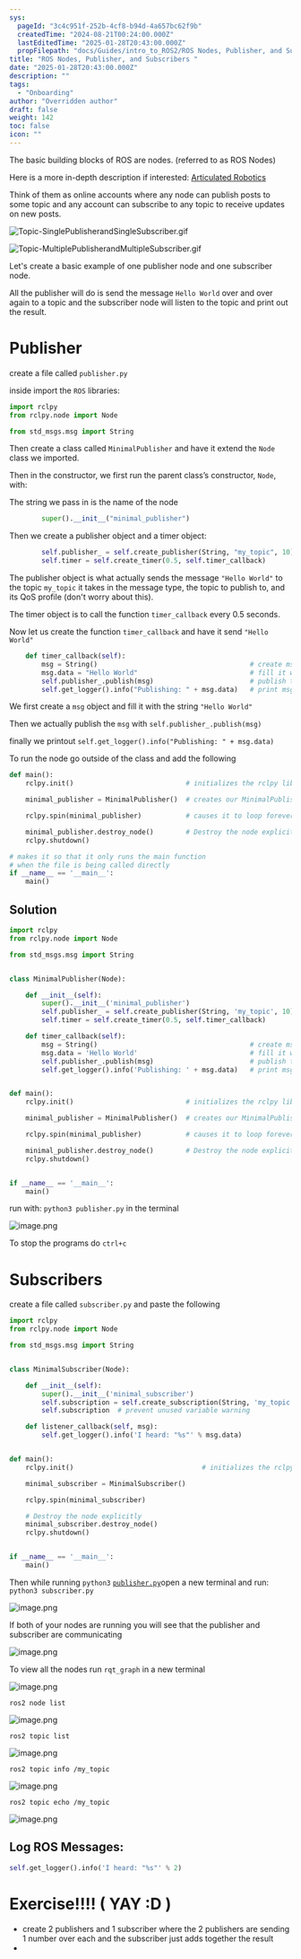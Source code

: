```yaml
---
sys:
  pageId: "3c4c951f-252b-4cf8-b94d-4a657bc62f9b"
  createdTime: "2024-08-21T00:24:00.000Z"
  lastEditedTime: "2025-01-28T20:43:00.000Z"
  propFilepath: "docs/Guides/intro_to_ROS2/ROS Nodes, Publisher, and Subscribers .md"
title: "ROS Nodes, Publisher, and Subscribers "
date: "2025-01-28T20:43:00.000Z"
description: ""
tags:
  - "Onboarding"
author: "Overridden author"
draft: false
weight: 142
toc: false
icon: ""
---
```


The basic building blocks of ROS are nodes. (referred to as ROS Nodes)

Here is a more in-depth description if interested: [Articulated Robotics](https://articulatedrobotics.xyz/tutorials/ready-for-ros/ros-overview#2-nodes)

Think of them as online accounts where any node can publish posts to some topic and any account can subscribe to any topic to receive updates on new posts.

![Topic-SinglePublisherandSingleSubscriber.gif](https://docs.ros.org/en/humble/_images/Topic-SinglePublisherandSingleSubscriber.gif)

![Topic-MultiplePublisherandMultipleSubscriber.gif](https://docs.ros.org/en/humble/_images/Topic-MultiplePublisherandMultipleSubscriber.gif)

Let's create a basic example of one publisher node and one subscriber node.

All the publisher will do is send the message `Hello World` over and over again to a topic and the subscriber node will listen to the topic and print out the result.

# Publisher

create a file called `publisher.py` 

inside import the `ROS` libraries:

```python
import rclpy
from rclpy.node import Node

from std_msgs.msg import String
```

Then create a class called `MinimalPublisher` and have it extend the `Node` class we imported.

Then in the constructor, we first run the parent class’s constructor, `Node`, with:

The string we pass in is the name of the node

```python
        super().__init__("minimal_publisher")
```

Then we create a publisher object and a timer object:

```python
        self.publisher_ = self.create_publisher(String, "my_topic", 10)
        self.timer = self.create_timer(0.5, self.timer_callback)
```

The publisher object is what actually sends the message `"Hello World"` to the topic `my_topic` it takes in the message type, the topic to publish to, and its QoS profile (don't worry about this).

The timer object is to call the function `timer_callback` every 0.5 seconds.

Now let us create the function `timer_callback` and have it send `"Hello World"`

```python
    def timer_callback(self):
        msg = String()                                      # create msg object
        msg.data = "Hello World"                            # fill it with data
        self.publisher_.publish(msg)                        # publish the message
        self.get_logger().info("Publishing: " + msg.data)   # print msg
```

We first create a `msg` object and fill it with the string `"Hello World"`

Then we actually publish the `msg` with `self.publisher_.publish(msg)`

finally we printout `self.get_logger().info("Publishing: " + msg.data)`

To run the node go outside of the class and add the following

```python
def main():
    rclpy.init()                            # initializes the rclpy library

    minimal_publisher = MinimalPublisher()  # creates our MinimalPublisher object

    rclpy.spin(minimal_publisher)           # causes it to loop forever

    minimal_publisher.destroy_node()        # Destroy the node explicitly
    rclpy.shutdown()

# makes it so that it only runs the main function
# when the file is being called directly
if __name__ == '__main__': 
    main()
```

## Solution

```python
import rclpy
from rclpy.node import Node

from std_msgs.msg import String


class MinimalPublisher(Node):

    def __init__(self):
        super().__init__('minimal_publisher')
        self.publisher_ = self.create_publisher(String, 'my_topic', 10)
        self.timer = self.create_timer(0.5, self.timer_callback)

    def timer_callback(self):
        msg = String()                                      # create msg object
        msg.data = 'Hello World'                            # fill it with data
        self.publisher_.publish(msg)                        # publish the message
        self.get_logger().info('Publishing: ' + msg.data)   # print msg


def main():
    rclpy.init()                            # initializes the rclpy library

    minimal_publisher = MinimalPublisher()  # creates our MinimalPublisher object

    rclpy.spin(minimal_publisher)           # causes it to loop forever

    minimal_publisher.destroy_node()        # Destroy the node explicitly
    rclpy.shutdown()


if __name__ == '__main__':
    main()
```

run with: `python3 publisher.py` in the terminal

![image.png](https://prod-files-secure.s3.us-west-2.amazonaws.com/d518164a-d88e-44d1-a4ee-3adb3bd8bce0/9214accb-ad5b-44f1-a31c-b3167c59138b/image.png?X-Amz-Algorithm=AWS4-HMAC-SHA256&X-Amz-Content-Sha256=UNSIGNED-PAYLOAD&X-Amz-Credential=ASIAZI2LB466TUDN63DG%2F20250515%2Fus-west-2%2Fs3%2Faws4_request&X-Amz-Date=20250515T181204Z&X-Amz-Expires=3600&X-Amz-Security-Token=IQoJb3JpZ2luX2VjEHoaCXVzLXdlc3QtMiJIMEYCIQCic6sVMKsf6yP1Tb3lGmhQ8ufNE6d98mRzpQtHZsxL3gIhAPnn4w%2FZp0%2BOdNhcM3eExWBxCJh07njviPKDmMhNN7IPKv8DCDIQABoMNjM3NDIzMTgzODA1IgyfH1abDUkVStDoIlgq3APpmB3VT%2Ft%2BQBE0Qa%2BWF1AOeEzZR7EkB26189MgA4L%2FtZu27yfE2t9d0WzINsr560pFZ%2BRWtWxujONzh6UOUE2zwv81nMvzoiKMfNxF6P4DJ61Cyt0ZbjJFzQGBXezFzCdrYvMRPtqdekqOE0RZokSuh3Ai7bQ3mzk2HJPXbfmmzSkxZ1bLnY5xfrOZ2g1socK2rcFzDRRafR0b6TPSBIN8pxwezEz8Zi6op0hF5H37rEkcOEFlb546s4rX13GE%2FTqjWTsI7xzKj1IKfXaPqYC6Nfntkd4sPPBk0L0YvKWjH0%2FGwbOD4tJzSWJ3SoFiBoFQTc%2BS7W4uP%2B49F9WdRcJVoFf%2FQNIIIfGGUvUvITHA90aLxnXlHJWE7bWlm2Yp1ZJrCqCzZYSeoKWdM2FnVyj9hjwu3UIIZgPVdXLVs3QHuO0SN9gJS4QyNViACG3g603QPHUoilzEwX%2Fg2Zdp8Q5cn7NPmjuK0f0MWnFNLQ6jW5gP3SmL1PrKEJvkZw0U75MbeFbrfMHJ9Iip6Hassb%2BK9n1i88l3Sk8OjOyOgowrDuk7lLgvlKw7U9L85AYwKVaaJ%2BEEBxgSzMoZGxbv7ivQrm0X3Gs%2FkDEGSmoKiIkeC9PZ1ImaFo70A%2F%2Be8DCsxJjBBjqkAST%2FOCopVz6BHHxnTMgNtrQqYQCg9pTzJfgg05uLTP8i1Lc%2B6%2BYSUswLvhQvzhhdkVFR51Ym5iCjFG%2B%2BiWtFyjqyDPBF%2BFDgOz76BNJy1%2BWP%2FgSmStxbAqGxv1iXbixqLbv0Hpeg8tiHx4DWXctp5OcFfMVg7SVK%2BUfknh2gJsxGTJuMhrFcEgqgB%2BOpn8R%2BKce6cbCrGgrVAWRHziW3cUyRAvMA&X-Amz-Signature=a5fe3eb9fe2327c16ca52dde19e6b422cbdecf3f5a70457535227b248e215d9c&X-Amz-SignedHeaders=host&x-id=GetObject)

To stop the programs do `ctrl+c`

# Subscribers

create a file called `subscriber.py` and paste the following

```python
import rclpy
from rclpy.node import Node

from std_msgs.msg import String


class MinimalSubscriber(Node):

    def __init__(self):
        super().__init__('minimal_subscriber')
        self.subscription = self.create_subscription(String, 'my_topic', self.listener_callback, 10)
        self.subscription  # prevent unused variable warning

    def listener_callback(self, msg):
        self.get_logger().info('I heard: "%s"' % msg.data)


def main():
    rclpy.init()                                # initializes the rclpy library

    minimal_subscriber = MinimalSubscriber()

    rclpy.spin(minimal_subscriber)

    # Destroy the node explicitly
    minimal_subscriber.destroy_node()
    rclpy.shutdown()


if __name__ == '__main__':
    main()
```

Then while running `python3` [`publisher.py`](http://publisher.py/)open a new terminal and run: `python3 subscriber.py` 

![image.png](https://prod-files-secure.s3.us-west-2.amazonaws.com/d518164a-d88e-44d1-a4ee-3adb3bd8bce0/611fccf2-c738-4dbd-94e9-98f209092866/image.png?X-Amz-Algorithm=AWS4-HMAC-SHA256&X-Amz-Content-Sha256=UNSIGNED-PAYLOAD&X-Amz-Credential=ASIAZI2LB466TUDN63DG%2F20250515%2Fus-west-2%2Fs3%2Faws4_request&X-Amz-Date=20250515T181204Z&X-Amz-Expires=3600&X-Amz-Security-Token=IQoJb3JpZ2luX2VjEHoaCXVzLXdlc3QtMiJIMEYCIQCic6sVMKsf6yP1Tb3lGmhQ8ufNE6d98mRzpQtHZsxL3gIhAPnn4w%2FZp0%2BOdNhcM3eExWBxCJh07njviPKDmMhNN7IPKv8DCDIQABoMNjM3NDIzMTgzODA1IgyfH1abDUkVStDoIlgq3APpmB3VT%2Ft%2BQBE0Qa%2BWF1AOeEzZR7EkB26189MgA4L%2FtZu27yfE2t9d0WzINsr560pFZ%2BRWtWxujONzh6UOUE2zwv81nMvzoiKMfNxF6P4DJ61Cyt0ZbjJFzQGBXezFzCdrYvMRPtqdekqOE0RZokSuh3Ai7bQ3mzk2HJPXbfmmzSkxZ1bLnY5xfrOZ2g1socK2rcFzDRRafR0b6TPSBIN8pxwezEz8Zi6op0hF5H37rEkcOEFlb546s4rX13GE%2FTqjWTsI7xzKj1IKfXaPqYC6Nfntkd4sPPBk0L0YvKWjH0%2FGwbOD4tJzSWJ3SoFiBoFQTc%2BS7W4uP%2B49F9WdRcJVoFf%2FQNIIIfGGUvUvITHA90aLxnXlHJWE7bWlm2Yp1ZJrCqCzZYSeoKWdM2FnVyj9hjwu3UIIZgPVdXLVs3QHuO0SN9gJS4QyNViACG3g603QPHUoilzEwX%2Fg2Zdp8Q5cn7NPmjuK0f0MWnFNLQ6jW5gP3SmL1PrKEJvkZw0U75MbeFbrfMHJ9Iip6Hassb%2BK9n1i88l3Sk8OjOyOgowrDuk7lLgvlKw7U9L85AYwKVaaJ%2BEEBxgSzMoZGxbv7ivQrm0X3Gs%2FkDEGSmoKiIkeC9PZ1ImaFo70A%2F%2Be8DCsxJjBBjqkAST%2FOCopVz6BHHxnTMgNtrQqYQCg9pTzJfgg05uLTP8i1Lc%2B6%2BYSUswLvhQvzhhdkVFR51Ym5iCjFG%2B%2BiWtFyjqyDPBF%2BFDgOz76BNJy1%2BWP%2FgSmStxbAqGxv1iXbixqLbv0Hpeg8tiHx4DWXctp5OcFfMVg7SVK%2BUfknh2gJsxGTJuMhrFcEgqgB%2BOpn8R%2BKce6cbCrGgrVAWRHziW3cUyRAvMA&X-Amz-Signature=e0e8f8448803132162dfd90d33fc7acaf2b3eaf04d831cf37830c41336ba2da6&X-Amz-SignedHeaders=host&x-id=GetObject)

If both of your nodes are running you will see that the publisher and subscriber are communicating

![image.png](https://prod-files-secure.s3.us-west-2.amazonaws.com/d518164a-d88e-44d1-a4ee-3adb3bd8bce0/eea428b5-1cf0-43bb-a30b-81cbaf6c5c78/image.png?X-Amz-Algorithm=AWS4-HMAC-SHA256&X-Amz-Content-Sha256=UNSIGNED-PAYLOAD&X-Amz-Credential=ASIAZI2LB466TUDN63DG%2F20250515%2Fus-west-2%2Fs3%2Faws4_request&X-Amz-Date=20250515T181204Z&X-Amz-Expires=3600&X-Amz-Security-Token=IQoJb3JpZ2luX2VjEHoaCXVzLXdlc3QtMiJIMEYCIQCic6sVMKsf6yP1Tb3lGmhQ8ufNE6d98mRzpQtHZsxL3gIhAPnn4w%2FZp0%2BOdNhcM3eExWBxCJh07njviPKDmMhNN7IPKv8DCDIQABoMNjM3NDIzMTgzODA1IgyfH1abDUkVStDoIlgq3APpmB3VT%2Ft%2BQBE0Qa%2BWF1AOeEzZR7EkB26189MgA4L%2FtZu27yfE2t9d0WzINsr560pFZ%2BRWtWxujONzh6UOUE2zwv81nMvzoiKMfNxF6P4DJ61Cyt0ZbjJFzQGBXezFzCdrYvMRPtqdekqOE0RZokSuh3Ai7bQ3mzk2HJPXbfmmzSkxZ1bLnY5xfrOZ2g1socK2rcFzDRRafR0b6TPSBIN8pxwezEz8Zi6op0hF5H37rEkcOEFlb546s4rX13GE%2FTqjWTsI7xzKj1IKfXaPqYC6Nfntkd4sPPBk0L0YvKWjH0%2FGwbOD4tJzSWJ3SoFiBoFQTc%2BS7W4uP%2B49F9WdRcJVoFf%2FQNIIIfGGUvUvITHA90aLxnXlHJWE7bWlm2Yp1ZJrCqCzZYSeoKWdM2FnVyj9hjwu3UIIZgPVdXLVs3QHuO0SN9gJS4QyNViACG3g603QPHUoilzEwX%2Fg2Zdp8Q5cn7NPmjuK0f0MWnFNLQ6jW5gP3SmL1PrKEJvkZw0U75MbeFbrfMHJ9Iip6Hassb%2BK9n1i88l3Sk8OjOyOgowrDuk7lLgvlKw7U9L85AYwKVaaJ%2BEEBxgSzMoZGxbv7ivQrm0X3Gs%2FkDEGSmoKiIkeC9PZ1ImaFo70A%2F%2Be8DCsxJjBBjqkAST%2FOCopVz6BHHxnTMgNtrQqYQCg9pTzJfgg05uLTP8i1Lc%2B6%2BYSUswLvhQvzhhdkVFR51Ym5iCjFG%2B%2BiWtFyjqyDPBF%2BFDgOz76BNJy1%2BWP%2FgSmStxbAqGxv1iXbixqLbv0Hpeg8tiHx4DWXctp5OcFfMVg7SVK%2BUfknh2gJsxGTJuMhrFcEgqgB%2BOpn8R%2BKce6cbCrGgrVAWRHziW3cUyRAvMA&X-Amz-Signature=44e38ff6ac9f235bfc0a745968be7aa25cb1977dd640ab35e7231d89e309b357&X-Amz-SignedHeaders=host&x-id=GetObject)

To view all the nodes run `rqt_graph` in a new terminal

![image.png](https://prod-files-secure.s3.us-west-2.amazonaws.com/d518164a-d88e-44d1-a4ee-3adb3bd8bce0/1d98e964-4318-4d62-b5c4-8c8f78368598/image.png?X-Amz-Algorithm=AWS4-HMAC-SHA256&X-Amz-Content-Sha256=UNSIGNED-PAYLOAD&X-Amz-Credential=ASIAZI2LB466TUDN63DG%2F20250515%2Fus-west-2%2Fs3%2Faws4_request&X-Amz-Date=20250515T181204Z&X-Amz-Expires=3600&X-Amz-Security-Token=IQoJb3JpZ2luX2VjEHoaCXVzLXdlc3QtMiJIMEYCIQCic6sVMKsf6yP1Tb3lGmhQ8ufNE6d98mRzpQtHZsxL3gIhAPnn4w%2FZp0%2BOdNhcM3eExWBxCJh07njviPKDmMhNN7IPKv8DCDIQABoMNjM3NDIzMTgzODA1IgyfH1abDUkVStDoIlgq3APpmB3VT%2Ft%2BQBE0Qa%2BWF1AOeEzZR7EkB26189MgA4L%2FtZu27yfE2t9d0WzINsr560pFZ%2BRWtWxujONzh6UOUE2zwv81nMvzoiKMfNxF6P4DJ61Cyt0ZbjJFzQGBXezFzCdrYvMRPtqdekqOE0RZokSuh3Ai7bQ3mzk2HJPXbfmmzSkxZ1bLnY5xfrOZ2g1socK2rcFzDRRafR0b6TPSBIN8pxwezEz8Zi6op0hF5H37rEkcOEFlb546s4rX13GE%2FTqjWTsI7xzKj1IKfXaPqYC6Nfntkd4sPPBk0L0YvKWjH0%2FGwbOD4tJzSWJ3SoFiBoFQTc%2BS7W4uP%2B49F9WdRcJVoFf%2FQNIIIfGGUvUvITHA90aLxnXlHJWE7bWlm2Yp1ZJrCqCzZYSeoKWdM2FnVyj9hjwu3UIIZgPVdXLVs3QHuO0SN9gJS4QyNViACG3g603QPHUoilzEwX%2Fg2Zdp8Q5cn7NPmjuK0f0MWnFNLQ6jW5gP3SmL1PrKEJvkZw0U75MbeFbrfMHJ9Iip6Hassb%2BK9n1i88l3Sk8OjOyOgowrDuk7lLgvlKw7U9L85AYwKVaaJ%2BEEBxgSzMoZGxbv7ivQrm0X3Gs%2FkDEGSmoKiIkeC9PZ1ImaFo70A%2F%2Be8DCsxJjBBjqkAST%2FOCopVz6BHHxnTMgNtrQqYQCg9pTzJfgg05uLTP8i1Lc%2B6%2BYSUswLvhQvzhhdkVFR51Ym5iCjFG%2B%2BiWtFyjqyDPBF%2BFDgOz76BNJy1%2BWP%2FgSmStxbAqGxv1iXbixqLbv0Hpeg8tiHx4DWXctp5OcFfMVg7SVK%2BUfknh2gJsxGTJuMhrFcEgqgB%2BOpn8R%2BKce6cbCrGgrVAWRHziW3cUyRAvMA&X-Amz-Signature=1fc1eeda0845f8462afbcbf09b09073e2abc9ecdbaa6dc087af7e94c5e9e9f2a&X-Amz-SignedHeaders=host&x-id=GetObject)

`ros2 node list`

![image.png](https://prod-files-secure.s3.us-west-2.amazonaws.com/d518164a-d88e-44d1-a4ee-3adb3bd8bce0/680ac8cf-e6d9-4164-9ece-5b9a6fccffee/image.png?X-Amz-Algorithm=AWS4-HMAC-SHA256&X-Amz-Content-Sha256=UNSIGNED-PAYLOAD&X-Amz-Credential=ASIAZI2LB466TUDN63DG%2F20250515%2Fus-west-2%2Fs3%2Faws4_request&X-Amz-Date=20250515T181204Z&X-Amz-Expires=3600&X-Amz-Security-Token=IQoJb3JpZ2luX2VjEHoaCXVzLXdlc3QtMiJIMEYCIQCic6sVMKsf6yP1Tb3lGmhQ8ufNE6d98mRzpQtHZsxL3gIhAPnn4w%2FZp0%2BOdNhcM3eExWBxCJh07njviPKDmMhNN7IPKv8DCDIQABoMNjM3NDIzMTgzODA1IgyfH1abDUkVStDoIlgq3APpmB3VT%2Ft%2BQBE0Qa%2BWF1AOeEzZR7EkB26189MgA4L%2FtZu27yfE2t9d0WzINsr560pFZ%2BRWtWxujONzh6UOUE2zwv81nMvzoiKMfNxF6P4DJ61Cyt0ZbjJFzQGBXezFzCdrYvMRPtqdekqOE0RZokSuh3Ai7bQ3mzk2HJPXbfmmzSkxZ1bLnY5xfrOZ2g1socK2rcFzDRRafR0b6TPSBIN8pxwezEz8Zi6op0hF5H37rEkcOEFlb546s4rX13GE%2FTqjWTsI7xzKj1IKfXaPqYC6Nfntkd4sPPBk0L0YvKWjH0%2FGwbOD4tJzSWJ3SoFiBoFQTc%2BS7W4uP%2B49F9WdRcJVoFf%2FQNIIIfGGUvUvITHA90aLxnXlHJWE7bWlm2Yp1ZJrCqCzZYSeoKWdM2FnVyj9hjwu3UIIZgPVdXLVs3QHuO0SN9gJS4QyNViACG3g603QPHUoilzEwX%2Fg2Zdp8Q5cn7NPmjuK0f0MWnFNLQ6jW5gP3SmL1PrKEJvkZw0U75MbeFbrfMHJ9Iip6Hassb%2BK9n1i88l3Sk8OjOyOgowrDuk7lLgvlKw7U9L85AYwKVaaJ%2BEEBxgSzMoZGxbv7ivQrm0X3Gs%2FkDEGSmoKiIkeC9PZ1ImaFo70A%2F%2Be8DCsxJjBBjqkAST%2FOCopVz6BHHxnTMgNtrQqYQCg9pTzJfgg05uLTP8i1Lc%2B6%2BYSUswLvhQvzhhdkVFR51Ym5iCjFG%2B%2BiWtFyjqyDPBF%2BFDgOz76BNJy1%2BWP%2FgSmStxbAqGxv1iXbixqLbv0Hpeg8tiHx4DWXctp5OcFfMVg7SVK%2BUfknh2gJsxGTJuMhrFcEgqgB%2BOpn8R%2BKce6cbCrGgrVAWRHziW3cUyRAvMA&X-Amz-Signature=19bb5e7a034975382678a832c6001058b10a00f1390baa048f2f0d9069b64d8a&X-Amz-SignedHeaders=host&x-id=GetObject)

`ros2 topic list`

![image.png](https://prod-files-secure.s3.us-west-2.amazonaws.com/d518164a-d88e-44d1-a4ee-3adb3bd8bce0/eee2ebe1-27ef-4a4a-96fb-2ca54126fb29/image.png?X-Amz-Algorithm=AWS4-HMAC-SHA256&X-Amz-Content-Sha256=UNSIGNED-PAYLOAD&X-Amz-Credential=ASIAZI2LB466TUDN63DG%2F20250515%2Fus-west-2%2Fs3%2Faws4_request&X-Amz-Date=20250515T181204Z&X-Amz-Expires=3600&X-Amz-Security-Token=IQoJb3JpZ2luX2VjEHoaCXVzLXdlc3QtMiJIMEYCIQCic6sVMKsf6yP1Tb3lGmhQ8ufNE6d98mRzpQtHZsxL3gIhAPnn4w%2FZp0%2BOdNhcM3eExWBxCJh07njviPKDmMhNN7IPKv8DCDIQABoMNjM3NDIzMTgzODA1IgyfH1abDUkVStDoIlgq3APpmB3VT%2Ft%2BQBE0Qa%2BWF1AOeEzZR7EkB26189MgA4L%2FtZu27yfE2t9d0WzINsr560pFZ%2BRWtWxujONzh6UOUE2zwv81nMvzoiKMfNxF6P4DJ61Cyt0ZbjJFzQGBXezFzCdrYvMRPtqdekqOE0RZokSuh3Ai7bQ3mzk2HJPXbfmmzSkxZ1bLnY5xfrOZ2g1socK2rcFzDRRafR0b6TPSBIN8pxwezEz8Zi6op0hF5H37rEkcOEFlb546s4rX13GE%2FTqjWTsI7xzKj1IKfXaPqYC6Nfntkd4sPPBk0L0YvKWjH0%2FGwbOD4tJzSWJ3SoFiBoFQTc%2BS7W4uP%2B49F9WdRcJVoFf%2FQNIIIfGGUvUvITHA90aLxnXlHJWE7bWlm2Yp1ZJrCqCzZYSeoKWdM2FnVyj9hjwu3UIIZgPVdXLVs3QHuO0SN9gJS4QyNViACG3g603QPHUoilzEwX%2Fg2Zdp8Q5cn7NPmjuK0f0MWnFNLQ6jW5gP3SmL1PrKEJvkZw0U75MbeFbrfMHJ9Iip6Hassb%2BK9n1i88l3Sk8OjOyOgowrDuk7lLgvlKw7U9L85AYwKVaaJ%2BEEBxgSzMoZGxbv7ivQrm0X3Gs%2FkDEGSmoKiIkeC9PZ1ImaFo70A%2F%2Be8DCsxJjBBjqkAST%2FOCopVz6BHHxnTMgNtrQqYQCg9pTzJfgg05uLTP8i1Lc%2B6%2BYSUswLvhQvzhhdkVFR51Ym5iCjFG%2B%2BiWtFyjqyDPBF%2BFDgOz76BNJy1%2BWP%2FgSmStxbAqGxv1iXbixqLbv0Hpeg8tiHx4DWXctp5OcFfMVg7SVK%2BUfknh2gJsxGTJuMhrFcEgqgB%2BOpn8R%2BKce6cbCrGgrVAWRHziW3cUyRAvMA&X-Amz-Signature=8860c5eafcc5a8075a5ba01fe51fab9b3cd20cf3f1656a2cca13268d2ce50337&X-Amz-SignedHeaders=host&x-id=GetObject)

`ros2 topic info /my_topic`

![image.png](https://prod-files-secure.s3.us-west-2.amazonaws.com/d518164a-d88e-44d1-a4ee-3adb3bd8bce0/6288ef12-cb9e-406f-b9eb-65feed3a9011/image.png?X-Amz-Algorithm=AWS4-HMAC-SHA256&X-Amz-Content-Sha256=UNSIGNED-PAYLOAD&X-Amz-Credential=ASIAZI2LB466TUDN63DG%2F20250515%2Fus-west-2%2Fs3%2Faws4_request&X-Amz-Date=20250515T181204Z&X-Amz-Expires=3600&X-Amz-Security-Token=IQoJb3JpZ2luX2VjEHoaCXVzLXdlc3QtMiJIMEYCIQCic6sVMKsf6yP1Tb3lGmhQ8ufNE6d98mRzpQtHZsxL3gIhAPnn4w%2FZp0%2BOdNhcM3eExWBxCJh07njviPKDmMhNN7IPKv8DCDIQABoMNjM3NDIzMTgzODA1IgyfH1abDUkVStDoIlgq3APpmB3VT%2Ft%2BQBE0Qa%2BWF1AOeEzZR7EkB26189MgA4L%2FtZu27yfE2t9d0WzINsr560pFZ%2BRWtWxujONzh6UOUE2zwv81nMvzoiKMfNxF6P4DJ61Cyt0ZbjJFzQGBXezFzCdrYvMRPtqdekqOE0RZokSuh3Ai7bQ3mzk2HJPXbfmmzSkxZ1bLnY5xfrOZ2g1socK2rcFzDRRafR0b6TPSBIN8pxwezEz8Zi6op0hF5H37rEkcOEFlb546s4rX13GE%2FTqjWTsI7xzKj1IKfXaPqYC6Nfntkd4sPPBk0L0YvKWjH0%2FGwbOD4tJzSWJ3SoFiBoFQTc%2BS7W4uP%2B49F9WdRcJVoFf%2FQNIIIfGGUvUvITHA90aLxnXlHJWE7bWlm2Yp1ZJrCqCzZYSeoKWdM2FnVyj9hjwu3UIIZgPVdXLVs3QHuO0SN9gJS4QyNViACG3g603QPHUoilzEwX%2Fg2Zdp8Q5cn7NPmjuK0f0MWnFNLQ6jW5gP3SmL1PrKEJvkZw0U75MbeFbrfMHJ9Iip6Hassb%2BK9n1i88l3Sk8OjOyOgowrDuk7lLgvlKw7U9L85AYwKVaaJ%2BEEBxgSzMoZGxbv7ivQrm0X3Gs%2FkDEGSmoKiIkeC9PZ1ImaFo70A%2F%2Be8DCsxJjBBjqkAST%2FOCopVz6BHHxnTMgNtrQqYQCg9pTzJfgg05uLTP8i1Lc%2B6%2BYSUswLvhQvzhhdkVFR51Ym5iCjFG%2B%2BiWtFyjqyDPBF%2BFDgOz76BNJy1%2BWP%2FgSmStxbAqGxv1iXbixqLbv0Hpeg8tiHx4DWXctp5OcFfMVg7SVK%2BUfknh2gJsxGTJuMhrFcEgqgB%2BOpn8R%2BKce6cbCrGgrVAWRHziW3cUyRAvMA&X-Amz-Signature=b50c79f25e7036c50a125cf542f3c7b1e0eaa5542bb944fff799c5540c4ffee1&X-Amz-SignedHeaders=host&x-id=GetObject)

`ros2 topic echo /my_topic`

![image.png](https://prod-files-secure.s3.us-west-2.amazonaws.com/d518164a-d88e-44d1-a4ee-3adb3bd8bce0/0a6fcb4d-422d-4a6c-a803-749ef4adf2c6/image.png?X-Amz-Algorithm=AWS4-HMAC-SHA256&X-Amz-Content-Sha256=UNSIGNED-PAYLOAD&X-Amz-Credential=ASIAZI2LB466TUDN63DG%2F20250515%2Fus-west-2%2Fs3%2Faws4_request&X-Amz-Date=20250515T181204Z&X-Amz-Expires=3600&X-Amz-Security-Token=IQoJb3JpZ2luX2VjEHoaCXVzLXdlc3QtMiJIMEYCIQCic6sVMKsf6yP1Tb3lGmhQ8ufNE6d98mRzpQtHZsxL3gIhAPnn4w%2FZp0%2BOdNhcM3eExWBxCJh07njviPKDmMhNN7IPKv8DCDIQABoMNjM3NDIzMTgzODA1IgyfH1abDUkVStDoIlgq3APpmB3VT%2Ft%2BQBE0Qa%2BWF1AOeEzZR7EkB26189MgA4L%2FtZu27yfE2t9d0WzINsr560pFZ%2BRWtWxujONzh6UOUE2zwv81nMvzoiKMfNxF6P4DJ61Cyt0ZbjJFzQGBXezFzCdrYvMRPtqdekqOE0RZokSuh3Ai7bQ3mzk2HJPXbfmmzSkxZ1bLnY5xfrOZ2g1socK2rcFzDRRafR0b6TPSBIN8pxwezEz8Zi6op0hF5H37rEkcOEFlb546s4rX13GE%2FTqjWTsI7xzKj1IKfXaPqYC6Nfntkd4sPPBk0L0YvKWjH0%2FGwbOD4tJzSWJ3SoFiBoFQTc%2BS7W4uP%2B49F9WdRcJVoFf%2FQNIIIfGGUvUvITHA90aLxnXlHJWE7bWlm2Yp1ZJrCqCzZYSeoKWdM2FnVyj9hjwu3UIIZgPVdXLVs3QHuO0SN9gJS4QyNViACG3g603QPHUoilzEwX%2Fg2Zdp8Q5cn7NPmjuK0f0MWnFNLQ6jW5gP3SmL1PrKEJvkZw0U75MbeFbrfMHJ9Iip6Hassb%2BK9n1i88l3Sk8OjOyOgowrDuk7lLgvlKw7U9L85AYwKVaaJ%2BEEBxgSzMoZGxbv7ivQrm0X3Gs%2FkDEGSmoKiIkeC9PZ1ImaFo70A%2F%2Be8DCsxJjBBjqkAST%2FOCopVz6BHHxnTMgNtrQqYQCg9pTzJfgg05uLTP8i1Lc%2B6%2BYSUswLvhQvzhhdkVFR51Ym5iCjFG%2B%2BiWtFyjqyDPBF%2BFDgOz76BNJy1%2BWP%2FgSmStxbAqGxv1iXbixqLbv0Hpeg8tiHx4DWXctp5OcFfMVg7SVK%2BUfknh2gJsxGTJuMhrFcEgqgB%2BOpn8R%2BKce6cbCrGgrVAWRHziW3cUyRAvMA&X-Amz-Signature=5506a370043030bcb5b88305d79a2e68d4abb677dff90fdc8a222284eb2c0155&X-Amz-SignedHeaders=host&x-id=GetObject)

## Log ROS Messages:

```python
self.get_logger().info('I heard: "%s"' % 2)
```

# Exercise!!!! ( YAY :D )

- create 2 publishers and 1 subscriber where the 2 publishers are sending 1 number over each and the subscriber just adds together the result
- 
